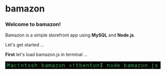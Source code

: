# bamazon

### Welcome to bamazon!

Bamazon is a simple storefront app using **MySQL** and **Node.js**.

Let's get started ...

**First** let's load bamazon.js in terminal ...

![Loading bamazon](/images/startBamazon.jpg?raw=true "Loading bamazon")
